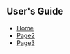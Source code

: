 ## User's Guide
  + [Home](https://github.com/Vishalckc/ReactBurgerApp/wiki)
  + [Page2](https://github.com/Vishalckc/ReactBurgerApp/wiki/Page2)
  + [Page3](https://github.com/Vishalckc/ReactBurgerApp/wiki/This-is-Page-3-of-the-Burger-App)
